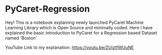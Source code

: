 # PyCaret-Regression
Hey! This is a notebook explaining newly launched PyCaret Machine Learning Library which is Open Source and minimally coded.
Here I have explained the basic introduction to PyCaret for a Regression based Dataset named 'Boston'

YouTube Link to my explanation: https://youtu.be/ZUiztfWUuNE
